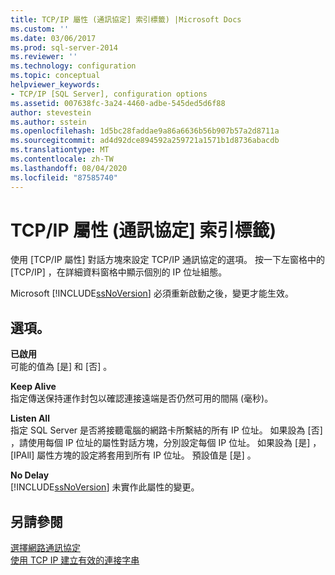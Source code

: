 ```yaml
---
title: TCP/IP 屬性 (通訊協定] 索引標籤) |Microsoft Docs
ms.custom: ''
ms.date: 03/06/2017
ms.prod: sql-server-2014
ms.reviewer: ''
ms.technology: configuration
ms.topic: conceptual
helpviewer_keywords:
- TCP/IP [SQL Server], configuration options
ms.assetid: 007638fc-3a24-4460-adbe-545ded5d6f88
author: stevestein
ms.author: sstein
ms.openlocfilehash: 1d5bc28faddae9a86a6636b56b907b57a2d8711a
ms.sourcegitcommit: ad4d92dce894592a259721a1571b1d8736abacdb
ms.translationtype: MT
ms.contentlocale: zh-TW
ms.lasthandoff: 08/04/2020
ms.locfileid: "87585740"
---
```

# <a name="tcp---ip-properties-protocols-tab"></a>TCP/IP 屬性 (通訊協定] 索引標籤) 
  使用 [TCP/IP 屬性]  對話方塊來設定 TCP/IP 通訊協定的選項。 按一下左窗格中的 [TCP/IP]  ，在詳細資料窗格中顯示個別的 IP 位址組態。  
  
 Microsoft [!INCLUDE[ssNoVersion](../../includes/ssnoversion-md.md)] 必須重新啟動之後，變更才能生效。  
  
## <a name="options"></a>選項。  
 **已啟用**  
 可能的值為 [是]  和 [否]  。  
  
 **Keep Alive**  
 指定傳送保持運作封包以確認連接遠端是否仍然可用的間隔 (毫秒)。  
  
 **Listen All**  
 指定 SQL Server 是否將接聽電腦的網路卡所繫結的所有 IP 位址。 如果設為 [否]  ，請使用每個 IP 位址的屬性對話方塊，分別設定每個 IP 位址。 如果設為 [是]  ，[IPAll]  屬性方塊的設定將套用到所有 IP 位址。 預設值是 [是]  。  
  
 **No Delay**  
 [!INCLUDE[ssNoVersion](../../includes/ssnoversion-md.md)] 未實作此屬性的變更。  
  
## <a name="see-also"></a>另請參閱  
 [選擇網路通訊協定](../../../2014/tools/configuration-manager/choosing-a-network-protocol.md)   
 [使用 TCP IP 建立有效的連接字串](../../../2014/tools/configuration-manager/creating-a-valid-connection-string-using-tcp-ip.md)  
  
  
